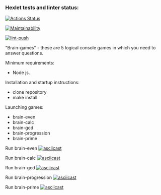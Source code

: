 ### Hexlet tests and linter status:
[![Actions Status](https://github.com/Antoxa63/frontend-project-lvl1/workflows/hexlet-check/badge.svg)](https://github.com/Antoxa63/frontend-project-lvl1/actions)

[![Maintainability](https://api.codeclimate.com/v1/badges/a99a88d28ad37a79dbf6/maintainability)](https://codeclimate.com/github/Antoxa63/frontend-project-lvl1/maintainability)

[![lint-push](https://github.com/Antoxa63/frontend-project-lvl1/actions/workflows/eslint.yml/badge.svg)](https://github.com/Antoxa63/frontend-project-lvl1/actions/workflows/eslint.yml)

"Brain-games" - these are 5 logical console games in which you need to answer questions.

Minimum requirements:
- Node js.

Installation and startup instructions: 
- clone repository
- make install

Launching games:
- brain-even
- brain-calc
- brain-gcd
- brain-progression
- brain-prime


Run brain-even
[![asciicast](https://asciinema.org/a/Qw0Jr1gvPSI4cTRzK7jiZVIUZ.svg)](https://asciinema.org/a/Qw0Jr1gvPSI4cTRzK7jiZVIUZ)

Run brain-calc 
[![asciicast](https://asciinema.org/a/xy6ONmC5k4yhr0nFGfoW7Ejd9.svg)](https://asciinema.org/a/xy6ONmC5k4yhr0nFGfoW7Ejd9)

Run brain-gcd
[![asciicast](https://asciinema.org/a/Neityfgb0hIIzJIWLC6nw2i8X.svg)](https://asciinema.org/a/Neityfgb0hIIzJIWLC6nw2i8X)

Run brain-progression
[![asciicast](https://asciinema.org/a/J16Y1rtptN7GVSkDQvUelpkxo.svg)](https://asciinema.org/a/J16Y1rtptN7GVSkDQvUelpkxo)

Run brain-prime
[![asciicast](https://asciinema.org/a/tYRAG3MxyqIpNHHVfz0efXr56.svg)](https://asciinema.org/a/tYRAG3MxyqIpNHHVfz0efXr56)

